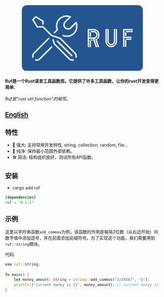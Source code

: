 <div align=center>
<img src="./logo.png" width="396" height="215"/>
<br/>
</div>

#### Ruf是一个Rust语言工具函数库。它提供了许多工具函数，让你的rust开发变得更简单.

_Ruf是”rust util function"的缩写。_

## [English](./README.md)

## 特性

- 💪 强大: 支持常用开发特性, string, collection, random, file...
- 💎 纯净: 保持最小范围外部依赖。
- 🛠 简洁: 结构组织良好，测试所有API函数。

## 安装
- cargo add ruf

```toml
[dependencies]
ruf = "0.1.1"
```

## 示例

这里以字符串函数`add_commas`为例，该函数的作用是每隔3位数（从右边开始）向数字值中添加逗号，并在前面添加前缀符号。为了实现这个功能，我们需要用到 `ruf::string`模块。

代码:
```rust
use ruf::string;

fn main() {
    let money_amount: String = string::add_commas("1234567", "$");
    println!("current money is {}", money_amount); // current money is $1,234,567
}
```
